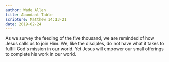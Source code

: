 ```yaml
---
author: Wade Allen
title: Abundant Table
scripture: Matthew 14:13-21
date: 2019-02-24
---
```


As we survey the feeding of the five thousand, we are reminded of how Jesus calls us to join Him. We, like the disciples, do not have what it takes to fulfill God's mission in our world. Yet Jesus will empower our small offerings to complete his work in our world.
